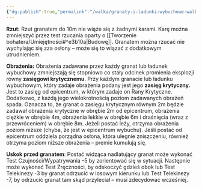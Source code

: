 ```yaml
---
{"dg-publish":true,"permalink":"/walka/granaty-i-ladunki-wybuchowe-walka/","dgPassFrontmatter":true}
---
```


**Rzut:** Rzut granatem do 10m nie wiąże się z żadnymi karami. Karę można zmniejszyć przez test rzucania oparty o [[Tworzenie bohatera/Umiejętności#^e3b10a\|Budowę]]. Granatem można rzucać nie wychylając się zza osłony – może się to wiązać z dodatkowym utrudnieniem.

**Obrażenia:** Obrażenia zadawane przez każdy granat lub ładunek wybuchowy zmniejszają się stopniowo co stały odcinek promienia eksplozji równy **zasięgowi krytycznemu**. Przy każdym granacie lub ładunku wybuchowym, który zadaje obrażenia podany jest jego **zasięg krytyczny.** Jest to zasięg od epicentrum, w którym zadaje on Rany Krytyczne. Dodatkowo, z każdą jego wielokrotnością poziom zadawanych obrażeń spada. Oznacza to, że granat o zasięgu krytycznym równym 2m będzie zadawał obrażenia krytyczne w obrębie 2m od epicentrum, obrażenia ciężkie w obrębie 4m, obrażenia lekkie w obrębie 6m i draśnięcia (wraz z przewróceniem) w obrębie 8m. Jeżeli postać leży, otrzyma obrażenia poziom niższe (chyba, że jest w epicentrum wybuchu). Jeśli postać od epicentrum oddziela porządna osłona, która ulegnie zniszczeniu, również otrzyma poziom niższe obrażenia – premie kumulują się.

**Uskok przed granatem**: Postać widząca nadlatujący granat może wykonać Test Czujności/Wypatrywania -5 by zorientować się w sytuacji. Następnie może wykonać Test Zręczności, by odskoczyć gdzieś obok lub Test Telekinezy -3 by granat odrzucić w losowym kierunku lub Test Telekinezy -7, by odrzucić granat tam skąd przyleciał – musi zdecydować wcześniej.